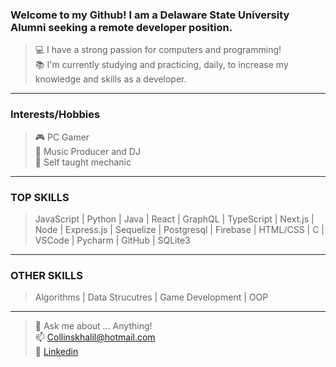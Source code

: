 ### Welcome to my Github! I am a Delaware State University Alumni seeking a remote developer position. 

> 💻 I have a strong passion for computers and programming! <br />
> 📚 I'm currently studying and practicing, daily, to increase my knowledge and skills as a developer. 
***
### Interests/Hobbies
> 🎮 PC Gamer <br />
> 🎵 Music Producer and DJ <br />
> 🚗 Self taught mechanic <br />
***
### TOP SKILLS
> JavaScript | Python | Java | React | GraphQL | TypeScript | Next.js | Node | Express.js | Sequelize | Postgresql | Firebase | HTML/CSS | C | VSCode | Pycharm | GitHub | SQLite3 
***
### OTHER SKILLS
> Algorithms | Data Strucutres | Game Development | OOP <br /> 
***
> 💬 Ask me about ... Anything! <br />
> 📫 Collinskhalil@hotmail.com <br />
> 🙋 [Linkedin](https://www.linkedin.com/in/khalil-collins/) <br />



<!---
khalil0525/khalil0525 is a ✨ special ✨ repository because its `README.md` (this file) appears on your GitHub profile.
You can click the Preview link to take a look at your changes.
--->
